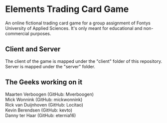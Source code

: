 # Elements Trading Card Game
An online fictional trading card game for a group assignment of Fontys University of Applied Sciences. It's only meant for educational and non-commercial purposes.

## Client and Server
The client of the game is mapped under the "client" folder of this repository. Server is mapped under the "server" folder.

## The Geeks working on it
Maarten Verboogen  (GitHub: Mverboogen)  
Mick Wonnink  (GitHub: mickwonnink)    
Rick van Duijnhoven  (GitHub: Locitao)  
Kevin Berendsen  (GitHub: kevto)  
Danny ter Haar (GitHub: eternia16)
